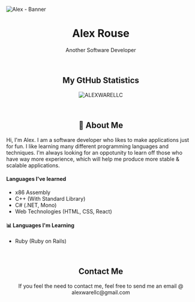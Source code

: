 ![Alex - Banner](https://github.com/ALEXWARELLC/ALEXWARELLC/assets/123724383/d5a9d012-47dd-49eb-bf4d-2536fca60380)
<div align='center'>
  <h1>Alex Rouse</h1>
  <p>Another Software Developer</p>
</div>

<br />

<div align='center'>
  <h2>My GtHub Statistics</h2>
  
  ![ALEXWARELLC](https://github-readme-stats.vercel.app/api?username=ALEXWARELLC&show_icons=true&theme=transparent)
</div>

<br />

<div align='center'>
  <h2>👋 About Me</h2>
</div>
<div>
  <p>Hi, I'm Alex. I am a software developer who likes to make applications just for fun. I like learning many different programming languages and techniques. I'm always looking for an oppotunity to learn off those who have way more experience, which will help me produce more stable & scalable applications.</p>
  <h4>Languages I've learned</h4>
  <ul>
    <li>x86 Assembly</li>
    <li>C++ (With Standard Library)</li>
    <li>C# (.NET, Mono)</li>
    <li>Web Technologies (HTML, CSS, React)</li>
  </ul>

  <h4>📊 Languages I'm Learning</h4>
  <ul>
    <li>Ruby (Ruby on Rails)</li>
  </ul>
  
</div>

<br/>

<div align='center'>
  <h2>Contact Me</h2>
  <p>If you feel the need to contact me, feel free to send me an email @ alexwarellc@gmail.com</p>
</div>
